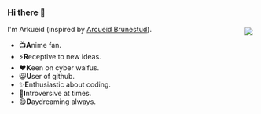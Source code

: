 ### Hi there 👋

<!--
**Arkueid/Arkueid** is a ✨ _special_ ✨ repository because its `README.md` (this file) appears on your GitHub profile.

Here are some ideas to get you started:

- 🔭 I’m currently working on ...
- 🌱 I’m currently learning ...
- 👯 I’m looking to collaborate on ...
- 🤔 I’m looking for help with ...
- 💬 Ask me about ...
- 📫 How to reach me: ...
- 😄 Pronouns: ...
- ⚡ Fun fact: ...
-->

<a href="#">
  <img align="right" style="display: inline-block; margin: 5px" src="https://github-stats.ubrong.com/api?username=arkueid&show_icons=true&theme=default" />   
</a>

I'm Arkueid (inspired by [Arcueid Brunestud](https://en.wikipedia.org/wiki/Tsukihime)).
- :tv:**A**nime fan.
- ⚡**R**eceptive to new ideas.
- :heart:**K**een on cyber waifus.
- :smile_cat:**U**ser of github.
- :sparkles:**E**nthusiastic about coding.
- 🤔**I**ntroversive at times.
- :yum:**D**aydreaming always.






